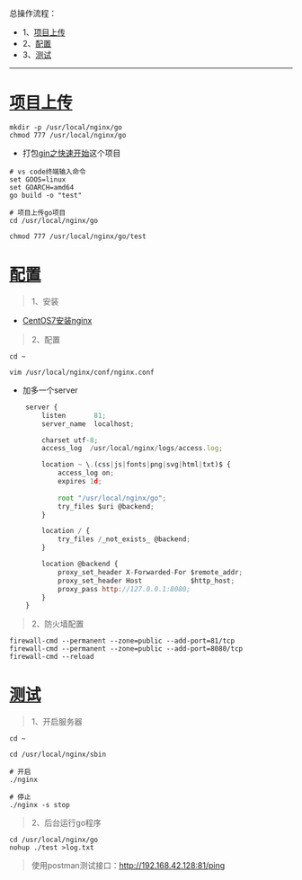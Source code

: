 总操作流程：
- 1、[项目上传](#go-01)
- 2、[配置](#go-02)
- 3、[测试](#go-03)

***

# <a name="go-01" href="#" >项目上传</a>

```shell
mkdir -p /usr/local/nginx/go
chmod 777 /usr/local/nginx/go

```

- 打包[gin之快速开始](https://github.com/OurNotes/CCN/blob/master/06.%E5%90%8E%E5%8F%B0/04.go/02.go%E4%B9%8B%E6%A1%86%E6%9E%B6/01.go%E4%B9%8Bweb%E6%A1%86%E6%9E%B6%EF%BC%9Agin/01.gin%E4%B9%8B%E5%BF%AB%E9%80%9F%E5%BC%80%E5%A7%8B.md)这个项目

```shell
# vs code终端输入命令
set GOOS=linux
set GOARCH=amd64
go build -o "test"
```

```shell
# 项目上传go项目
cd /usr/local/nginx/go

chmod 777 /usr/local/nginx/go/test
```

# <a name="go-02" href="#" >配置</a>

> 1、安装

- [CentOS7安装nginx](https://github.com/OurNotes/CCN/blob/master/04.linux/04.CentOS7.6/10.CentOS7.6%E4%B9%8B%E5%AE%89%E8%A3%85nginx.md)

> 2、配置

```
cd ~ 

vim /usr/local/nginx/conf/nginx.conf
```


- 加多一个server
```js
    server {
        listen       81;
        server_name  localhost;

        charset utf-8;
        access_log  /usr/local/nginx/logs/access.log;

        location ~ \.(css|js|fonts|png|svg|html|txt)$ {
            access_log on;
            expires 1d;
            
            root "/usr/local/nginx/go";
            try_files $uri @backend;
        }

        location / {
            try_files /_not_exists_ @backend;
        }

        location @backend {
            proxy_set_header X-Forwarded-For $remote_addr;
            proxy_set_header Host            $http_host;
            proxy_pass http://127.0.0.1:8080;
        }
    }

```

> 2、防火墙配置

```
firewall-cmd --permanent --zone=public --add-port=81/tcp
firewall-cmd --permanent --zone=public --add-port=8080/tcp
firewall-cmd --reload
```

# <a name="go-03" href="#" >测试</a>

> 1、开启服务器

```shell
cd ~

cd /usr/local/nginx/sbin

# 开启
./nginx

# 停止
./nginx -s stop
```

> 2、后台运行go程序

```shell
cd /usr/local/nginx/go
nohup ./test >log.txt 
```

> 使用postman测试接口：http://192.168.42.128:81/ping
